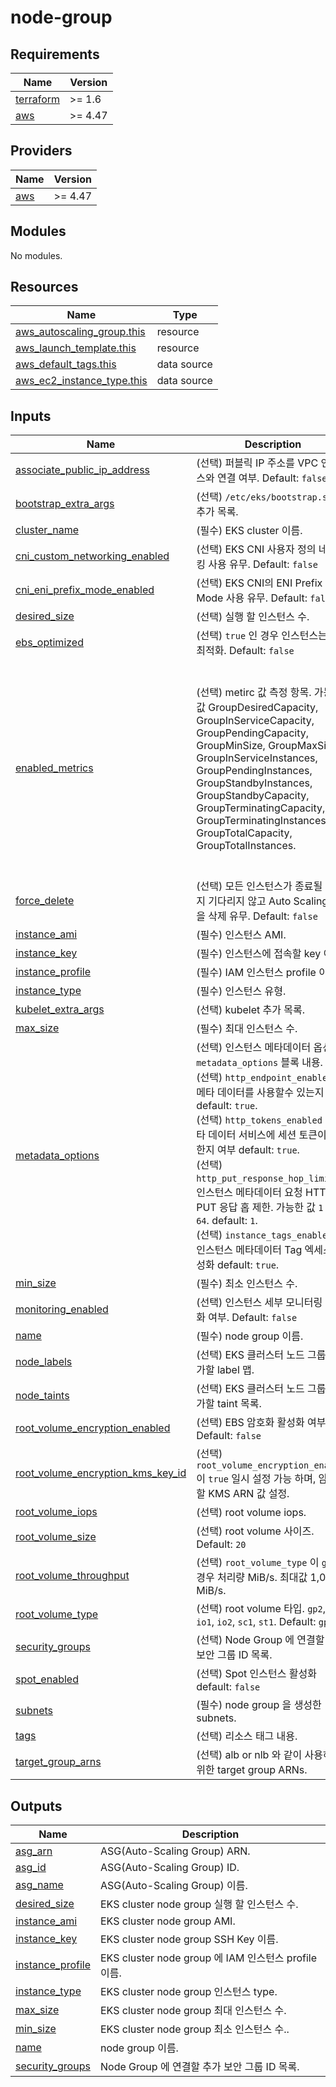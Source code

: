 # node-group

<!-- BEGINNING OF PRE-COMMIT-TERRAFORM DOCS HOOK -->
## Requirements

| Name | Version |
|------|---------|
| <a name="requirement_terraform"></a> [terraform](#requirement\_terraform) | >= 1.6 |
| <a name="requirement_aws"></a> [aws](#requirement\_aws) | >= 4.47 |

## Providers

| Name | Version |
|------|---------|
| <a name="provider_aws"></a> [aws](#provider\_aws) | >= 4.47 |

## Modules

No modules.

## Resources

| Name | Type |
|------|------|
| [aws_autoscaling_group.this](https://registry.terraform.io/providers/hashicorp/aws/latest/docs/resources/autoscaling_group) | resource |
| [aws_launch_template.this](https://registry.terraform.io/providers/hashicorp/aws/latest/docs/resources/launch_template) | resource |
| [aws_default_tags.this](https://registry.terraform.io/providers/hashicorp/aws/latest/docs/data-sources/default_tags) | data source |
| [aws_ec2_instance_type.this](https://registry.terraform.io/providers/hashicorp/aws/latest/docs/data-sources/ec2_instance_type) | data source |

## Inputs

| Name | Description | Type | Default | Required |
|------|-------------|------|---------|:--------:|
| <a name="input_associate_public_ip_address"></a> [associate\_public\_ip\_address](#input\_associate\_public\_ip\_address) | (선택) 퍼블릭 IP 주소를 VPC 인스턴스와 연결 여부. Default: `false` | `bool` | `false` | no |
| <a name="input_bootstrap_extra_args"></a> [bootstrap\_extra\_args](#input\_bootstrap\_extra\_args) | (선택) `/etc/eks/bootstrap.sh`에 추가 목록. | `list(string)` | `[]` | no |
| <a name="input_cluster_name"></a> [cluster\_name](#input\_cluster\_name) | (필수) EKS cluster 이름. | `string` | n/a | yes |
| <a name="input_cni_custom_networking_enabled"></a> [cni\_custom\_networking\_enabled](#input\_cni\_custom\_networking\_enabled) | (선택) EKS CNI 사용자 정의 네트워킹 사용 유무. Default: `false` | `bool` | `false` | no |
| <a name="input_cni_eni_prefix_mode_enabled"></a> [cni\_eni\_prefix\_mode\_enabled](#input\_cni\_eni\_prefix\_mode\_enabled) | (선택) EKS CNI의 ENI Prefix Mode 사용 유무. Default: `false` | `bool` | `false` | no |
| <a name="input_desired_size"></a> [desired\_size](#input\_desired\_size) | (선택) 실행 할 인스턴스 수. | `number` | `null` | no |
| <a name="input_ebs_optimized"></a> [ebs\_optimized](#input\_ebs\_optimized) | (선택) `true` 인 경우 인스턴스는 EBS 최적화. Default: `false` | `bool` | `false` | no |
| <a name="input_enabled_metrics"></a> [enabled\_metrics](#input\_enabled\_metrics) | (선택) metirc 값 측정 항목. 가능한 값 GroupDesiredCapacity, GroupInServiceCapacity, GroupPendingCapacity, GroupMinSize, GroupMaxSize, GroupInServiceInstances, GroupPendingInstances, GroupStandbyInstances, GroupStandbyCapacity, GroupTerminatingCapacity, GroupTerminatingInstances, GroupTotalCapacity, GroupTotalInstances. | `list(string)` | <pre>[<br>  "GroupMinSize",<br>  "GroupMaxSize",<br>  "GroupDesiredCapacity",<br>  "GroupInServiceCapacity",<br>  "GroupInServiceInstances",<br>  "GroupPendingCapacity",<br>  "GroupPendingInstances",<br>  "GroupStandbyCapacity",<br>  "GroupStandbyInstances",<br>  "GroupTerminatingCapacity",<br>  "GroupTerminatingInstances",<br>  "GroupTotalCapacity",<br>  "GroupTotalInstances"<br>]</pre> | no |
| <a name="input_force_delete"></a> [force\_delete](#input\_force\_delete) | (선택) 모든 인스턴스가 종료될 때까지 기다리지 않고 Auto Scaling 그룹을 삭제 유무. Default: `false` | `bool` | `false` | no |
| <a name="input_instance_ami"></a> [instance\_ami](#input\_instance\_ami) | (필수) 인스턴스 AMI. | `string` | n/a | yes |
| <a name="input_instance_key"></a> [instance\_key](#input\_instance\_key) | (필수) 인스턴스에 접속할 key 이름. | `string` | n/a | yes |
| <a name="input_instance_profile"></a> [instance\_profile](#input\_instance\_profile) | (필수) IAM 인스턴스 profile 이름. | `string` | n/a | yes |
| <a name="input_instance_type"></a> [instance\_type](#input\_instance\_type) | (필수) 인스턴스 유형. | `string` | n/a | yes |
| <a name="input_kubelet_extra_args"></a> [kubelet\_extra\_args](#input\_kubelet\_extra\_args) | (선택) kubelet 추가 목록. | `list(string)` | `[]` | no |
| <a name="input_max_size"></a> [max\_size](#input\_max\_size) | (필수) 최대 인스턴스 수. | `number` | n/a | yes |
| <a name="input_metadata_options"></a> [metadata\_options](#input\_metadata\_options) | (선택) 인스턴스 메타데이터 옵션. `metadata_options` 블록 내용.<br>    (선택) `http_endpoint_enabled` - 메타 데이터를 사용할수 있는지 여부 default: `true`.<br>    (선택) `http_tokens_enabled` - 메타 데이터 서비스에 세션 토큰이 필요한지 여부 default: `true`.<br>    (선택) `http_put_response_hop_limit` - 인스턴스 메타데이터 요청 HTTP PUT 응답 홉 제한. 가능한 값 `1` to `64`. default: `1`.<br>    (선택) `instance_tags_enabled` - 인스턴스 메타데이터 Tag 엑세스 활성화 default: `true`. | `any` | `null` | no |
| <a name="input_min_size"></a> [min\_size](#input\_min\_size) | (필수) 최소 인스턴스 수. | `number` | n/a | yes |
| <a name="input_monitoring_enabled"></a> [monitoring\_enabled](#input\_monitoring\_enabled) | (선택) 인스턴스 세부 모니터링 활성화 여부. Default: `false` | `bool` | `false` | no |
| <a name="input_name"></a> [name](#input\_name) | (필수) node group 이름. | `string` | n/a | yes |
| <a name="input_node_labels"></a> [node\_labels](#input\_node\_labels) | (선택) EKS 클러스터 노드 그룹에 추가할 label 맵. | `map(string)` | `{}` | no |
| <a name="input_node_taints"></a> [node\_taints](#input\_node\_taints) | (선택) EKS 클러스터 노드 그룹에 추가할 taint 목록. | `list(string)` | `[]` | no |
| <a name="input_root_volume_encryption_enabled"></a> [root\_volume\_encryption\_enabled](#input\_root\_volume\_encryption\_enabled) | (선택) EBS 암호화 활성화 여부. Default: `false` | `bool` | `false` | no |
| <a name="input_root_volume_encryption_kms_key_id"></a> [root\_volume\_encryption\_kms\_key\_id](#input\_root\_volume\_encryption\_kms\_key\_id) | (선택) `root_volume_encryption_enabled` 이 `true` 일시 설정 가능 하며, 암호화 할 KMS ARN 값 설정. | `string` | `null` | no |
| <a name="input_root_volume_iops"></a> [root\_volume\_iops](#input\_root\_volume\_iops) | (선택) root volume iops. | `number` | `null` | no |
| <a name="input_root_volume_size"></a> [root\_volume\_size](#input\_root\_volume\_size) | (선택) root volume 사이즈. Default: `20` | `number` | `20` | no |
| <a name="input_root_volume_throughput"></a> [root\_volume\_throughput](#input\_root\_volume\_throughput) | (선택) `root_volume_type` 이 `gp3` 일 경우 처리량 MiB/s. 최대값 1,000 MiB/s. | `number` | `null` | no |
| <a name="input_root_volume_type"></a> [root\_volume\_type](#input\_root\_volume\_type) | (선택) root volume 타입. `gp2`, `gp3`, `io1`, `io2`, `sc1`, `st1`. Default: `gp3` | `string` | `"gp3"` | no |
| <a name="input_security_groups"></a> [security\_groups](#input\_security\_groups) | (선택) Node Group 에 연결할 추가 보안 그룹 ID 목록. | `list(string)` | `[]` | no |
| <a name="input_spot_enabled"></a> [spot\_enabled](#input\_spot\_enabled) | (선택) Spot 인스턴스 활성화 default: `false` | `bool` | `false` | no |
| <a name="input_subnets"></a> [subnets](#input\_subnets) | (필수) node group 을 생성한 subnets. | `list(string)` | n/a | yes |
| <a name="input_tags"></a> [tags](#input\_tags) | (선택) 리소스 태그 내용. | `map(string)` | `{}` | no |
| <a name="input_target_group_arns"></a> [target\_group\_arns](#input\_target\_group\_arns) | (선택) alb or nlb 와 같이 사용하기 위한 target group ARNs. | `list(string)` | `[]` | no |

## Outputs

| Name | Description |
|------|-------------|
| <a name="output_asg_arn"></a> [asg\_arn](#output\_asg\_arn) | ASG(Auto-Scaling Group) ARN. |
| <a name="output_asg_id"></a> [asg\_id](#output\_asg\_id) | ASG(Auto-Scaling Group) ID. |
| <a name="output_asg_name"></a> [asg\_name](#output\_asg\_name) | ASG(Auto-Scaling Group) 이름. |
| <a name="output_desired_size"></a> [desired\_size](#output\_desired\_size) | EKS cluster node group 실행 할 인스턴스 수. |
| <a name="output_instance_ami"></a> [instance\_ami](#output\_instance\_ami) | EKS cluster node group AMI. |
| <a name="output_instance_key"></a> [instance\_key](#output\_instance\_key) | EKS cluster node group SSH Key 이름. |
| <a name="output_instance_profile"></a> [instance\_profile](#output\_instance\_profile) | EKS cluster node group 에 IAM 인스턴스 profile 이름. |
| <a name="output_instance_type"></a> [instance\_type](#output\_instance\_type) | EKS cluster node group 인스턴스 type. |
| <a name="output_max_size"></a> [max\_size](#output\_max\_size) | EKS cluster node group 최대 인스턴스 수. |
| <a name="output_min_size"></a> [min\_size](#output\_min\_size) | EKS cluster node group 최소 인스턴스 수.. |
| <a name="output_name"></a> [name](#output\_name) | node group 이름. |
| <a name="output_security_groups"></a> [security\_groups](#output\_security\_groups) | Node Group 에 연결할 추가 보안 그룹 ID 목록. |
<!-- END OF PRE-COMMIT-TERRAFORM DOCS HOOK -->
